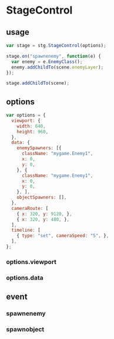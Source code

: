 # StageControl

## usage

```js
var stage = stg.StageControl(options);

stage.on("spawnenemy", function(e) {
  var enemy = e.EnemyClass();
  enemy.addChildTo(scene.enemyLayer);
});

stage.addChildTo(scene);
```

## options

```js
var options = {
  viewport: {
    width: 640,
    height: 960,
  },
  data: {
    enemySpawners: [{
      className: "mygame.Enemy1",
      x: 0,
      y: 0,
    }, {
      className: "mygame.Enemy1",
      x: 0,
      y: 0,
    }, ],
    objectSpawners: [],
  },
  cameraRoute: [
    { x: 320, y: 9120, },
    { x: 320, y: 480, },
  ],
  timeline: [
    { type: "set", cameraSpeed: "5", },
  ],
};
```
### options.viewport

### options.data

## event

### spawnenemy

### spawnobject
